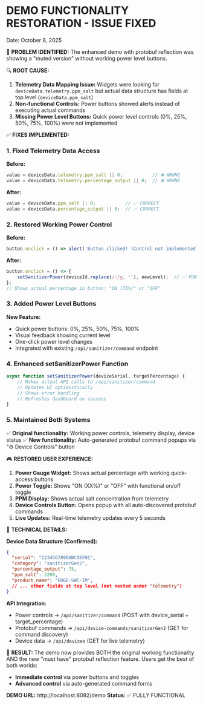 DEMO FUNCTIONALITY RESTORATION - ISSUE FIXED
===========================================
Date: October 8, 2025

🐛 **PROBLEM IDENTIFIED:**
The enhanced demo with protobuf reflection was showing a "muted version" without working power level buttons.

🔍 **ROOT CAUSE:**
1. **Telemetry Data Mapping Issue:** Widgets were looking for `deviceData.telemetry.ppm_salt` but actual data structure has fields at top level (`deviceData.ppm_salt`)
2. **Non-functional Controls:** Power buttons showed alerts instead of executing actual commands
3. **Missing Power Level Buttons:** Quick power level controls (0%, 25%, 50%, 75%, 100%) were not implemented

✅ **FIXES IMPLEMENTED:**

### 1. Fixed Telemetry Data Access
**Before:**
```javascript
value = deviceData.telemetry.ppm_salt || 0;           // ❌ WRONG
value = deviceData.telemetry.percentage_output || 0;  // ❌ WRONG
```

**After:**
```javascript
value = deviceData.ppm_salt || 0;           // ✅ CORRECT
value = deviceData.percentage_output || 0;  // ✅ CORRECT
```

### 2. Restored Working Power Control
**Before:**
```javascript
button.onclick = () => alert('Button clicked! (Control not implemented)'); // ❌ USELESS
```

**After:**
```javascript
button.onclick = () => {
    setSanitizerPower(deviceId.replace(/:/g, ''), newLevel);  // ✅ FUNCTIONAL
};
// Shows actual percentage in button: "ON (75%)" or "OFF"
```

### 3. Added Power Level Buttons
**New Feature:**
- Quick power buttons: 0%, 25%, 50%, 75%, 100%
- Visual feedback showing current level
- One-click power level changes
- Integrated with existing `/api/sanitizer/command` endpoint

### 4. Enhanced setSanitizerPower Function
```javascript
async function setSanitizerPower(deviceSerial, targetPercentage) {
    // Makes actual API calls to /api/sanitizer/command
    // Updates UI optimistically
    // Shows error handling
    // Refreshes dashboard on success
}
```

### 5. Maintained Both Systems
✅ **Original functionality:** Working power controls, telemetry display, device status
✅ **New functionality:** Auto-generated protobuf command popups via "⚙️ Device Controls" button

🎮 **RESTORED USER EXPERIENCE:**

1. **Power Gauge Widget:** Shows actual percentage with working quick-access buttons
2. **Power Toggle:** Shows "ON (XX%)" or "OFF" with functional on/off toggle
3. **PPM Display:** Shows actual salt concentration from telemetry
4. **Device Controls Button:** Opens popup with all auto-discovered protobuf commands
5. **Live Updates:** Real-time telemetry updates every 5 seconds

🔧 **TECHNICAL DETAILS:**

**Device Data Structure (Confirmed):**
```json
{
  "serial": "1234567890ABCDEF01",
  "category": "sanitizerGen2",
  "percentage_output": 75,
  "ppm_salt": 3200,
  "product_name": "EDGE-SWC-IM",
  // ... other fields at top level (not nested under "telemetry")
}
```

**API Integration:**
- Power controls → `/api/sanitizer/command` (POST with device_serial + target_percentage)
- Protobuf commands → `/api/device-commands/sanitizerGen2` (GET for command discovery)
- Device data → `/api/devices` (GET for live telemetry)

🎯 **RESULT:**
The demo now provides BOTH the original working functionality AND the new "must have" protobuf reflection feature. Users get the best of both worlds:
- **Immediate control** via power buttons and toggles
- **Advanced control** via auto-generated command forms

**DEMO URL:** http://localhost:8082/demo
**Status:** ✅ FULLY FUNCTIONAL